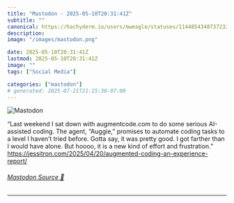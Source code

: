 ```yaml
---
title: "Mastodon - 2025-05-10T20:31:41Z"
subtitle: ""
canonical: https://hachyderm.io/users/mweagle/statuses/114485434873723271
description:
image: "/images/mastodon.png"

date: 2025-05-10T20:31:41Z
lastmod: 2025-05-10T20:31:41Z
image: ""
tags: ["Social Media"]

categories: ["mastodon"]
# generated: 2025-07-21T21:15:38-07:00
---
```

![Mastodon](/images/mastodon.png)

<p>“Last weekend I sat down with augmentcode.com to do some serious AI-assisted coding. The agent, “Auggie,” promises to automate coding tasks to a level I haven’t tried before. Gotta say, it was pretty good. I got farther than I would have alone. But hoooo, it is a new kind of effort and frustration.”<br /><a href="https://jessitron.com/2025/04/20/augmented-coding-an-experience-report/" target="_blank" rel="nofollow noopener noreferrer" translate="no"><span class="invisible">https://</span><span class="ellipsis">jessitron.com/2025/04/20/augme</span><span class="invisible">nted-coding-an-experience-report/</span></a></p>


###### [Mastodon Source 🐘](https://hachyderm.io/@mweagle/114485434873723271)

___
